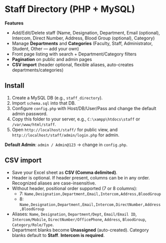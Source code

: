 
# Staff Directory (PHP + MySQL) 

**Features**
- Add/Edit/Delete staff (Name, Designation, Department, Email (optional), Intercom, Direct Number, Address, Blood Group (optional), Category)
- Manage **Departments** and **Categories** (Faculty, Staff, Administrator, Student, Other — add your own)
- Front page listing with search + Department/Category filters
- **Pagination** on public and admin pages
- **CSV import** (header optional, flexible aliases, auto-creates departments/categories)

## Install
1. Create a MySQL DB (e.g., `staff_directory`).
2. Import `schema.sql` into that DB.
3. Configure `config.php` with Host/DB/User/Pass and change the default admin password.
4. Copy this folder to your server, e.g., `C:\xampp\htdocs\staff` or `/var/www/html/staff`.
5. Open `http://localhost/staff/` for public view, and `http://localhost/staff/admin/login.php` for admin.

**Default Admin**: `admin / Admin@123` → change in `config.php`.

## CSV import
- Save your Excel sheet as **CSV (Comma delimited)**.
- Header is optional. If header present, columns can be in any order. Recognized aliases are case-insensitive.
- Without header, positional order supported (7 or 8 columns):
  - 7: `Name,Designation,Department,Email,Intercom,Address,BloodGroup`
  - 8: `Name,Designation,Department,Email,Intercom,DirectNumber,Address,BloodGroup`
- Aliases: `Name`, `Designation`, `Department/Dept`, `Email/Email ID`, `Intercom/Mobile`, `DirectNumber/OfficePhone`, `Address`, `BloodGroup`, `Category/Role/Type`.
- Department blanks become **Unassigned** (auto-created). Category blanks default to **Staff**. **Intercom is required**.
